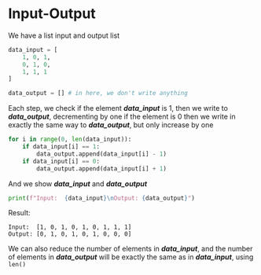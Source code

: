 # Input-Output
We have a list input and output list
``` python
data_input = [
    1, 0, 1,
    0, 1, 0,
    1, 1, 1
]

data_output = [] # in here, we don't write anything
```

Each step, we check if the element ***data_input*** is 1, then we write to ***data_output***, decrementing by one if the element is 0 then we write in exactly the same way to ***data_output***, but only increase by one
``` python
for i in range(0, len(data_input)):
    if data_input[i] == 1:
        data_output.append(data_input[i] - 1)
    if data_input[i] == 0:
        data_output.append(data_input[i] + 1)
```
And we show ***data_input*** and ***data_output***
``` Python
print(f"Input:  {data_input}\nOutput: {data_output}")
```
Result:
```
Input:  [1, 0, 1, 0, 1, 0, 1, 1, 1]
Output: [0, 1, 0, 1, 0, 1, 0, 0, 0]
```

We can also reduce the number of elements in ***data_input***, and the number of elements in ***data_output*** will be exactly the same as in ***data_input***, using ```len()```

